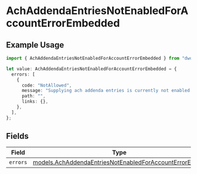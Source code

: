 # AchAddendaEntriesNotEnabledForAccountErrorEmbedded

## Example Usage

```typescript
import { AchAddendaEntriesNotEnabledForAccountErrorEmbedded } from "dwolla/models";

let value: AchAddendaEntriesNotEnabledForAccountErrorEmbedded = {
  errors: [
    {
      code: "NotAllowed",
      message: "Supplying ach addenda entries is currently not enabled.",
      path: "",
      links: {},
    },
  ],
};
```

## Fields

| Field                                                                                                                    | Type                                                                                                                     | Required                                                                                                                 | Description                                                                                                              |
| ------------------------------------------------------------------------------------------------------------------------ | ------------------------------------------------------------------------------------------------------------------------ | ------------------------------------------------------------------------------------------------------------------------ | ------------------------------------------------------------------------------------------------------------------------ |
| `errors`                                                                                                                 | [models.AchAddendaEntriesNotEnabledForAccountErrorError](../models/achaddendaentriesnotenabledforaccounterrorerror.md)[] | :heavy_minus_sign:                                                                                                       | N/A                                                                                                                      |